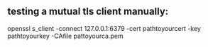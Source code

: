 ## testing a mutual tls client manually:

openssl s_client -connect 127.0.0.1:6379 -cert pathtoyourcert -key pathtoyourkey -CAfile pattoyourca.pem

